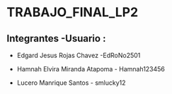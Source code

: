 # TRABAJO_FINAL_LP2

## Integrantes -Usuario :

- Edgard Jesus Rojas Chavez -EdRoNo2501

- Hamnah Elvira Miranda Atapoma - Hamnah123456

- Lucero Manrique Santos - smlucky12
